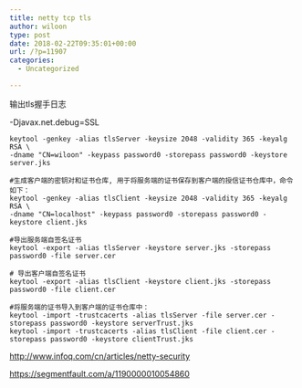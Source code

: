 ```yaml
---
title: netty tcp tls
author: wiloon
type: post
date: 2018-02-22T09:35:01+00:00
url: /?p=11907
categories:
  - Uncategorized

---
```

输出tls握手日志
  
-Djavax.net.debug=SSL

```bash#生成服务端密钥对和证书仓库
keytool -genkey -alias tlsServer -keysize 2048 -validity 365 -keyalg RSA \
-dname "CN=wiloon" -keypass password0 -storepass password0 -keystore server.jks

#生成客户端的密钥对和证书仓库, 用于将服务端的证书保存到客户端的授信证书仓库中，命令如下：
keytool -genkey -alias tlsClient -keysize 2048 -validity 365 -keyalg RSA \
-dname "CN=localhost" -keypass password0 -storepass password0 -keystore client.jks

#导出服务端自签名证书
keytool -export -alias tlsServer -keystore server.jks -storepass password0 -file server.cer

# 导出客户端自签名证书
keytool -export -alias tlsClient -keystore client.jks -storepass password0 -file client.cer

#将服务端的证书导入到客户端的证书仓库中：
keytool -import -trustcacerts -alias tlsServer -file server.cer -storepass password0 -keystore serverTrust.jks
keytool -import -trustcacerts -alias tlsClient -file client.cer -storepass password0 -keystore clientTrust.jks
```

http://www.infoq.com/cn/articles/netty-security
  
https://segmentfault.com/a/1190000010054860